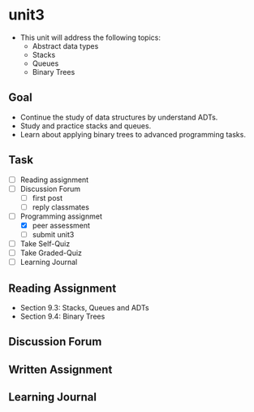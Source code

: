 # unit3

- This unit will address the following topics:
  - Abstract data types
  - Stacks
  - Queues
  - Binary Trees

## Goal

- Continue the study of data structures by understand ADTs.
- Study and practice stacks and queues.
- Learn about applying binary trees to advanced programming tasks.

## Task

- [ ] Reading assignment
- [ ] Discussion Forum
  - [ ] first post
  - [ ] reply classmates
- [ ] Programming assignmet
  - [x] peer assessment
  - [ ] submit unit3
- [ ] Take Self-Quiz
- [ ] Take Graded-Quiz
- [ ] Learning Journal

## Reading Assignment

- Section 9.3: Stacks, Queues and ADTs
- Section 9.4: Binary Trees

## Discussion Forum

## Written Assignment

## Learning Journal

